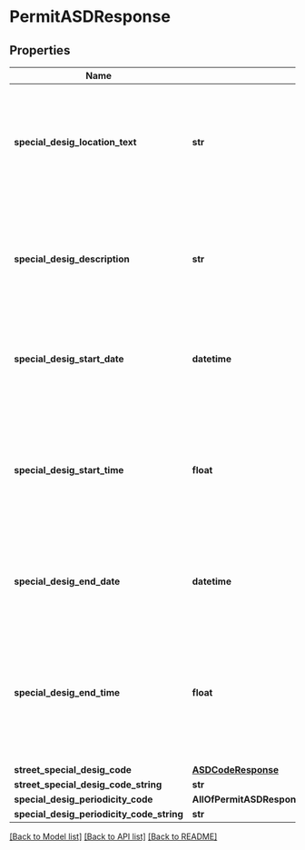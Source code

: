 # PermitASDResponse

## Properties
Name | Type | Description | Notes
------------ | ------------- | ------------- | -------------
**special_desig_location_text** | **str** | Max length 255 characters Use Street Lookup API endpoint /nsg/streets to lookup this information | [optional] 
**special_desig_description** | **str** | Max length 300 characters Use Street Lookup API endpoint /nsg/streets to lookup this information | [optional] 
**special_desig_start_date** | **datetime** | Use Street Lookup API endpoint /nsg/streets to lookup this information | [optional] 
**special_desig_start_time** | **float** | Is whole number between 0 and 2400 inclusive Use Street Lookup API endpoint /nsg/streets to lookup this information | [optional] 
**special_desig_end_date** | **datetime** | Use Street Lookup API endpoint /nsg/streets to lookup this information | [optional] 
**special_desig_end_time** | **float** | Is whole number between 0 and 2400 inclusive Use Street Lookup API endpoint /nsg/streets to lookup this information | [optional] 
**street_special_desig_code** | [**ASDCodeResponse**](ASDCodeResponse.md) |  | 
**street_special_desig_code_string** | **str** |  | 
**special_desig_periodicity_code** | **AllOfPermitASDResponseSpecialDesigPeriodicityCode** |  | [optional] 
**special_desig_periodicity_code_string** | **str** |  | [optional] 

[[Back to Model list]](../README.md#documentation-for-models) [[Back to API list]](../README.md#documentation-for-api-endpoints) [[Back to README]](../README.md)

